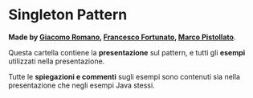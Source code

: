 # Singleton Pattern
**Made by [Giacomo Romano](https://github.com/ohhJack), [Francesco Fortunato](https://github.com/FraFortu), [Marco Pistollato](https://github.com/Marco00)**.

Questa cartella contiene la **presentazione** sul pattern, e tutti gli **esempi** utilizzati nella presentazione.

Tutte le **spiegazioni e commenti** sugli esempi sono contenuti sia nella presentazione che negli esempi Java stessi.